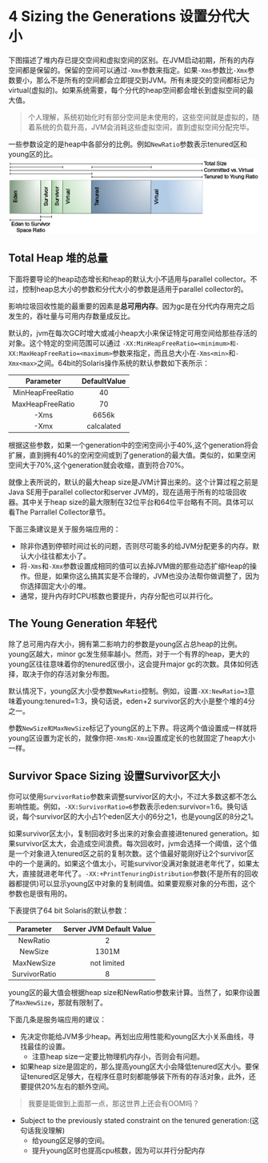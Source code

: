 # 4 Sizing the Generations 设置分代大小
下图描述了堆内存已提交空间和虚拟空间的区别。在JVM启动初期，所有的内存空间都是保留的。保留的空间可以通过`-Xmx`参数来指定。如果`-Xms`参数比`-Xmx`参数要小，那么不是所有的空间都会立即提交到JVM。所有未提交的空间都标记为virtual(虚拟的)。如果系统需要，每个分代的heap空间都会增长到虚拟空间的最大值。
>个人理解，系统初始化时有部分空间是未使用的，这些空间就是虚拟的，随着系统的负载升高，JVM会消耗这些虚拟空间，直到虚拟空间分配完毕。

一些参数设定的是heap中各部分的比例。例如`NewRatio`参数表示tenured区和young区的比。
![4-heap-parameters](4-heap-parameters.png)

## Total Heap 堆的总量
下面将要导论的heap动态增长和heap的默认大小不适用与parallel collector。不过，控制heap总大小的参数和分代大小的参数是适用于parallel collector的。

影响垃圾回收性能的最重要的因素是**总可用内存**。因为gc是在分代内存用完之后发生的，吞吐量与可用内存数量成反比。

默认的，jvm在每次GC时增大或减小heap大小来保证特定可用空间给那些存活的对象。这个特定的空间范围可以通过
`-XX:MinHeapFreeRatio=<minimum>和-XX:MaxHeapFreeRatio=<maximum>`参数来指定，而且总大小在`-Xms<min>`和`-Xmx<max>`之间。64bit的Solaris操作系统的默认参数如下表所示：

|Parameter         | DefaultValue|
|:-------:         |:-----------:|
|MinHeapFreeRatio  |40           |
|MaxHeapFreeRatio  |70           |
|-Xms              |6656k        |
|-Xmx              |calcalated   |

根据这些参数，如果一个generation中的空闲空间小于40%,这个generation将会扩展，直到拥有40%的空闲空间或到了generation的最大值。类似的，如果空闲空间大于70%,这个generation就会收缩，直到符合70%。

就像上表所说的，默认的最大heap size是JVM计算出来的。这个计算过程之前是Java SE用于parallel collector和server JVM的，现在适用于所有的垃圾回收器。其中关于heap size的最大限制在32位平台和64位平台略有不同。具体可以看The Parrallel Collector章节。

下面三条建议是关于服务端应用的：
* 除非你遇到停顿时间过长的问题，否则尽可能多的给JVM分配更多的内存。默认大小往往都太小了。
* 将`-Xms`和`-Xmx`参数设置成相同的值可以去掉JVM做的那些动态扩缩Heap的操作。但是，如果你这么搞其实是不合理的，JVM也没办法帮你做调整了，因为你选择固定大小的堆。
* 通常，提升内存时CPU核数也要提升，内存分配也可以并行化。

## The Young Generation 年轻代
除了总可用内存大小，拥有第二影响力的参数是young区占总heap的比例。young区越大，minor gc发生频率越小。然而，对于一个有界的heap，更大的young区往往意味着你的tenured区很小，这会提升major gc的次数。具体如何选择，取决于你的存活对象分布图。

默认情况下，young区大小受参数`NewRatio`控制。例如，设置`-XX:NewRatio=3`意味着young:tenured=1:3，换句话说，eden+2 survivor区的大小是整个堆的4分之一。

参数`NewSize和MaxNewSize`标记了young区的上下界。将这两个值设置成一样就将young区设置为定长的，就像你把`-Xms和-Xmx`设置成定长的也就固定了heap大小一样。

## Survivor Space Sizing 设置Survivor区大小
你可以使用`SurvivorRatio`参数来调整survivor区的大小，不过大多数这都不怎么影响性能。例如，`-XX:SurvivorRatio=6`参数表示eden:survivor=1:6。换句话说，每个survivor区的大小占1个eden区大小的6分之1，也是young区的8分之1。

如果survivor区太小，复制回收时多出来的对象会直接进tenured generation。如果survivor区太大，会造成空间浪费。每次回收时，jvm会选择一个阈值，这个值是一个对象进入tenured区之前的复制次数。这个值最好能刚好让2个survivor区中的一个是满的。如果这个值太小，可能survivor没满对象就进老年代了，如果太大，直接就进老年代了。`-XX:+PrintTenuringDistribution`参数(不是所有的回收器都提供)可以显示young区中对象的复制阈值。如果要观察对象的分布图，这个参数也是很有用的。

下表提供了64 bit Solaris的默认参数：

|Parameter    |Server JVM Default Value|
|:-------:    |:----------------------:|
|NewRatio     |2                       |
|NewSize      |1301M                   |
|MaxNewSize   | not limited            |
|SurvivorRatio|8                       |

young区的最大值会根据heap size和NewRatio参数来计算。当然了，如果你设置了`MaxNewSize`，那就有限制了。

下面几条是服务端应用的建议：
* 先决定你能给JVM多少heap。再划出应用性能和young区大小关系曲线，寻找最佳的设置。
	* 注意heap size一定要比物理机内存小，否则会有问题。
* 如果heap size是固定的，那么提高young区大小会降低tenured区大小。要保证tenured区足够大，在程序任意时刻都能够装下所有的存活对象，此外，还要提供20%左右的额外空间。

> 我要是能做到上面那一点，那这世界上还会有OOM吗？

* Subject to the previously stated constraint on the tenured generation:(这句话我没理解)
	* 给young区足够的空间。
	* 提升young区时也提高cpu核数，因为可以并行分配内存 
